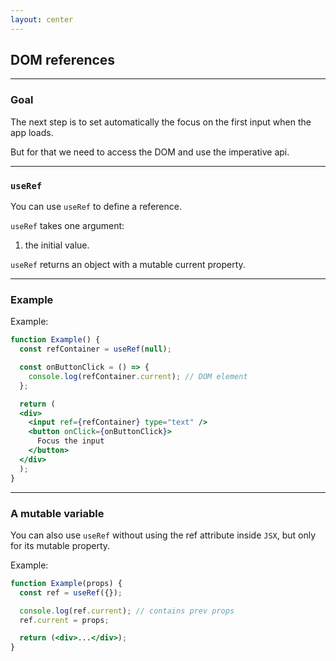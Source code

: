 ```yaml
---
layout: center
---
```


## DOM references

<Toc maxDepth="2" mode="onlySiblings"/>

---

### Goal

The next step is to set automatically the focus on the first input when the app loads.

But for that we need to access the DOM and use the imperative api.

---

### `useRef`

You can use `useRef` to define a reference.

`useRef` takes one argument:

1. the initial value.

`useRef` returns an object with a mutable current property.

---

### Example

Example:
```jsx
function Example() {
  const refContainer = useRef(null);

  const onButtonClick = () => {
    console.log(refContainer.current); // DOM element
  };

  return (
  <div>
    <input ref={refContainer} type="text" />
    <button onClick={onButtonClick}>
      Focus the input
    </button>
  </div>
  );
}
```

---

### A mutable variable

You can also use `useRef` without using the ref attribute inside `JSX`, but only for its mutable property.

Example:
```jsx
function Example(props) {
  const ref = useRef({});

  console.log(ref.current); // contains prev props
  ref.current = props;

  return (<div>...</div>);
}
```
